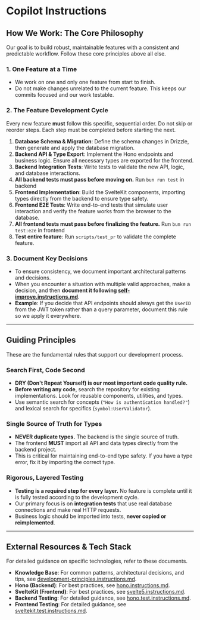 # Copilot Instructions

## How We Work: The Core Philosophy

Our goal is to build robust, maintainable features with a consistent and predictable workflow. Follow these core principles above all else.

### 1. One Feature at a Time
- We work on one and only one feature from start to finish.
- Do not make changes unrelated to the current feature. This keeps our commits focused and our work testable.

### 2. The Feature Development Cycle
Every new feature **must** follow this specific, sequential order. Do not skip or reorder steps. Each step must be completed before starting the next.

1.  **Database Schema & Migration**: Define the schema changes in Drizzle, then generate and apply the database migration.
2.  **Backend API & Type Export**: Implement the Hono endpoints and business logic. Ensure all necessary types are exported for the frontend.
3.  **Backend Integration Tests**: Write tests to validate the new API, logic, and database interactions.
4.  **All backend tests must pass before moving on.** Run `bun run test` in backend
4.  **Frontend Implementation**: Build the SvelteKit components, importing types directly from the backend to ensure type safety.
5.  **Frontend E2E Tests**: Write end-to-end tests that simulate user interaction and verify the feature works from the browser to the database.
6.  **All frontend tests must pass before finalizing the feature.** Run `bun run test:e2e` in frontend
7.  **Test entire feature**: Run `scripts/test_pr` to validate the complete feature.

### 3. Document Key Decisions
- To ensure consistency, we document important architectural patterns and decisions.
- When you encounter a situation with multiple valid approaches, make a decision, and then **document it following [self-improve.instructions.md](./instructions/self-improve.instructions.md)**.
- **Example**: If you decide that API endpoints should always get the `UserID` from the JWT token rather than a query parameter, document this rule so we apply it everywhere.

---

## Guiding Principles

These are the fundamental rules that support our development process.

### Search First, Code Second
- **DRY (Don't Repeat Yourself) is our most important code quality rule.**
- **Before writing any code**, search the repository for existing implementations. Look for reusable components, utilities, and types.
- Use semantic search for concepts (`"How is authentication handled?"`) and lexical search for specifics (`symbol:UserValidator`).

### Single Source of Truth for Types
- **NEVER duplicate types.** The backend is the single source of truth.
- The frontend **MUST** import all API and data types directly from the backend project.
- This is critical for maintaining end-to-end type safety. If you have a type error, fix it by importing the correct type.

### Rigorous, Layered Testing
- **Testing is a required step for every layer.** No feature is complete until it is fully tested according to the development cycle.
- Our primary focus is on **integration tests** that use real database connections and make real HTTP requests.
- Business logic should be imported into tests, **never copied or reimplemented**.

---

## External Resources & Tech Stack

For detailed guidance on specific technologies, refer to these documents.

-   **Knowledge Base**: For common patterns, architectural decisions, and tips, see [development-principles.instructions.md](./instructions/development-principles.instructions.md).
-   **Hono (Backend)**: For best practices, see [hono.instructions.md](./instructions/hono.instructions.md).
-   **SvelteKit (Frontend)**: For best practices, see [svelte5.instructions.md](./instructions/svelte5.instructions.md).
-   **Backend Testing**: For detailed guidance, see [hono.test.instructions.md](./testing/hono.test.instructions.md).
-   **Frontend Testing**: For detailed guidance, see [sveltekit.test.instructions.md](./testing/sveltekit.test.instructions.md).
